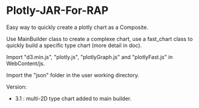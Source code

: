
# Plotly-JAR-For-RAP

Easy way to quickly create a plotly chart as a Composite.

Use MainBuilder class to create a complexe chart, use a fast_chart class to quickly build a specific type chart (more detail in doc).

Import "d3.min.js", "plotly.js", "plotlyGraph.js" and "plotlyFast.js" in WebContent/js.

Import the "json" folder in the user working directory.

Version:
- 3.1 : multi-2D type chart added to main builder.
